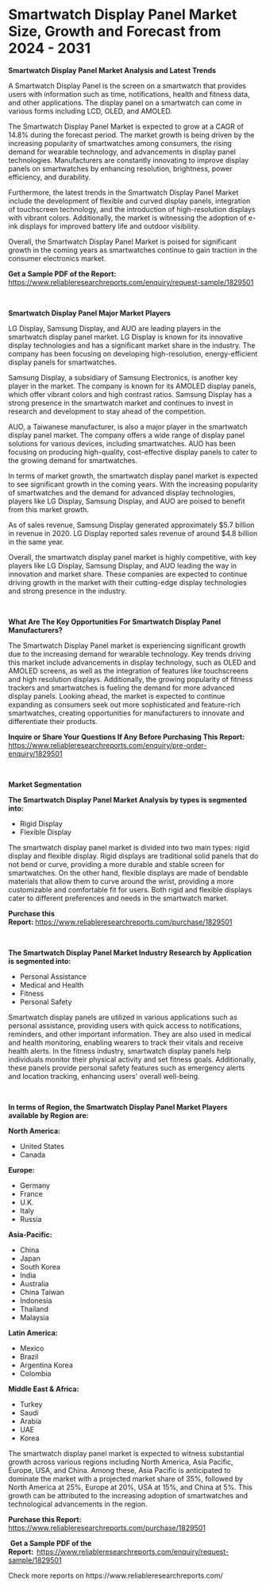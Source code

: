 <p><h1>Smartwatch Display Panel Market Size, Growth and Forecast from 2024 - 2031</h1></p><p><strong>Smartwatch Display Panel Market Analysis and Latest Trends</strong></p>
<p><p>A Smartwatch Display Panel is the screen on a smartwatch that provides users with information such as time, notifications, health and fitness data, and other applications. The display panel on a smartwatch can come in various forms including LCD, OLED, and AMOLED.</p><p>The Smartwatch Display Panel Market is expected to grow at a CAGR of 14.8% during the forecast period. The market growth is being driven by the increasing popularity of smartwatches among consumers, the rising demand for wearable technology, and advancements in display panel technologies. Manufacturers are constantly innovating to improve display panels on smartwatches by enhancing resolution, brightness, power efficiency, and durability.</p><p>Furthermore, the latest trends in the Smartwatch Display Panel Market include the development of flexible and curved display panels, integration of touchscreen technology, and the introduction of high-resolution displays with vibrant colors. Additionally, the market is witnessing the adoption of e-ink displays for improved battery life and outdoor visibility.</p><p>Overall, the Smartwatch Display Panel Market is poised for significant growth in the coming years as smartwatches continue to gain traction in the consumer electronics market.</p></p>
<p><strong>Get a Sample PDF of the Report:&nbsp;</strong> <a href="https://www.reliableresearchreports.com/enquiry/request-sample/1829501">https://www.reliableresearchreports.com/enquiry/request-sample/1829501</a></p>
<p>&nbsp;</p>
<p><strong>Smartwatch Display Panel Major Market Players</strong></p>
<p><p>LG Display, Samsung Display, and AUO are leading players in the smartwatch display panel market. LG Display is known for its innovative display technologies and has a significant market share in the industry. The company has been focusing on developing high-resolution, energy-efficient display panels for smartwatches.</p><p>Samsung Display, a subsidiary of Samsung Electronics, is another key player in the market. The company is known for its AMOLED display panels, which offer vibrant colors and high contrast ratios. Samsung Display has a strong presence in the smartwatch market and continues to invest in research and development to stay ahead of the competition.</p><p>AUO, a Taiwanese manufacturer, is also a major player in the smartwatch display panel market. The company offers a wide range of display panel solutions for various devices, including smartwatches. AUO has been focusing on producing high-quality, cost-effective display panels to cater to the growing demand for smartwatches.</p><p>In terms of market growth, the smartwatch display panel market is expected to see significant growth in the coming years. With the increasing popularity of smartwatches and the demand for advanced display technologies, players like LG Display, Samsung Display, and AUO are poised to benefit from this market growth.</p><p>As of sales revenue, Samsung Display generated approximately $5.7 billion in revenue in 2020. LG Display reported sales revenue of around $4.8 billion in the same year.</p><p>Overall, the smartwatch display panel market is highly competitive, with key players like LG Display, Samsung Display, and AUO leading the way in innovation and market share. These companies are expected to continue driving growth in the market with their cutting-edge display technologies and strong presence in the industry.</p></p>
<p>&nbsp;</p>
<p><strong>What Are The Key Opportunities For Smartwatch Display Panel Manufacturers?</strong></p>
<p><p>The Smartwatch Display Panel market is experiencing significant growth due to the increasing demand for wearable technology. Key trends driving this market include advancements in display technology, such as OLED and AMOLED screens, as well as the integration of features like touchscreens and high resolution displays. Additionally, the growing popularity of fitness trackers and smartwatches is fueling the demand for more advanced display panels. Looking ahead, the market is expected to continue expanding as consumers seek out more sophisticated and feature-rich smartwatches, creating opportunities for manufacturers to innovate and differentiate their products.</p></p>
<p><strong>Inquire or Share Your Questions If Any Before Purchasing This Report:</strong> <a href="https://www.reliableresearchreports.com/enquiry/pre-order-enquiry/1829501">https://www.reliableresearchreports.com/enquiry/pre-order-enquiry/1829501</a></p>
<p>&nbsp;</p>
<p><strong>Market Segmentation</strong></p>
<p><strong>The Smartwatch Display Panel Market Analysis by types is segmented into:</strong></p>
<p><ul><li>Rigid Display</li><li>Flexible Display</li></ul></p>
<p><p>The smartwatch display panel market is divided into two main types: rigid display and flexible display. Rigid displays are traditional solid panels that do not bend or curve, providing a more durable and stable screen for smartwatches. On the other hand, flexible displays are made of bendable materials that allow them to curve around the wrist, providing a more customizable and comfortable fit for users. Both rigid and flexible displays cater to different preferences and needs in the smartwatch market.</p></p>
<p><strong>Purchase this Report:&nbsp;</strong><a href="https://www.reliableresearchreports.com/purchase/1829501">https://www.reliableresearchreports.com/purchase/1829501</a></p>
<p>&nbsp;</p>
<p><strong>The Smartwatch Display Panel Market Industry Research by Application is segmented into:</strong></p>
<p><ul><li>Personal Assistance</li><li>Medical and Health</li><li>Fitness</li><li>Personal Safety</li></ul></p>
<p><p>Smartwatch display panels are utilized in various applications such as personal assistance, providing users with quick access to notifications, reminders, and other important information. They are also used in medical and health monitoring, enabling wearers to track their vitals and receive health alerts. In the fitness industry, smartwatch display panels help individuals monitor their physical activity and set fitness goals. Additionally, these panels provide personal safety features such as emergency alerts and location tracking, enhancing users' overall well-being.</p></p>
<p>&nbsp;</p>
<p><strong>In terms of Region, the Smartwatch Display Panel Market Players available by Region are:</strong></p>
<p>
    <p> <strong> North America: </strong>
        <ul>
            <li>United States</li>
            <li>Canada</li>
        </ul>
        </p> 
    <p> <strong> Europe: </strong>
        <ul>
            <li>Germany</li>
            <li>France</li>
            <li>U.K.</li>
            <li>Italy</li>
            <li>Russia</li>
        </ul>
        </p> 
    <p> <strong> Asia-Pacific: </strong>
        <ul>
            <li>China</li>
            <li>Japan</li>
            <li>South Korea</li>
            <li>India</li>
            <li>Australia</li>
            <li>China Taiwan</li>
            <li>Indonesia</li>
            <li>Thailand</li>
            <li>Malaysia</li>
        </ul>
        </p> 
    <p> <strong> Latin America: </strong>
        <ul>
            <li>Mexico</li>
            <li>Brazil</li>
            <li>Argentina Korea</li>
            <li>Colombia</li>
        </ul>
        </p> 
    <p> <strong> Middle East & Africa: </strong>
        <ul>
            <li>Turkey</li>
            <li>Saudi</li>
            <li>Arabia</li>
            <li>UAE</li>
            <li>Korea</li>
        </ul>
    </p>
    </p>
<p><p>The smartwatch display panel market is expected to witness substantial growth across various regions including North America, Asia Pacific, Europe, USA, and China. Among these, Asia Pacific is anticipated to dominate the market with a projected market share of 35%, followed by North America at 25%, Europe at 20%, USA at 15%, and China at 5%. This growth can be attributed to the increasing adoption of smartwatches and technological advancements in the region.</p></p>
<p><strong>Purchase this Report: </strong><a href="https://www.reliableresearchreports.com/purchase/1829501">https://www.reliableresearchreports.com/purchase/1829501</a></p>
<p>&nbsp;<strong>Get a Sample PDF of the Report:&nbsp;&nbsp;</strong><a href="https://www.reliableresearchreports.com/enquiry/request-sample/1829501">https://www.reliableresearchreports.com/enquiry/request-sample/1829501</a></p>
<p><strong></strong></p>
<p>Check more reports on https://www.reliableresearchreports.com/</p>